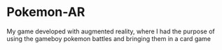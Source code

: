 # Pokemon-AR
My game developed with augmented reality, where I had the purpose of using the gameboy pokemon battles and bringing them in a card game
